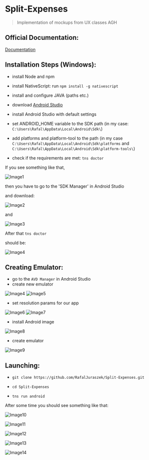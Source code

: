 # Split-Expenses

> Implementation of mockups from UX classes AGH


## Official Documentation:
[Documentation](https://docs.nativescript.org/start/quick-setup#full-setup)


## Installation Steps (Windows):

* install Node and npm
* install NativeScript: run `npm install -g nativescript`

* install and configure JAVA (paths etc.)

* download [Android Studio](https://developer.android.com/studio)

* install Android Studio with default settings
* set ANDROID_HOME variable to the SDK path (in my case: `C:\Users\Rafal\AppData\Local\Android\Sdk\`)

* add platforms and platform-tool to the path (in my case `C:\Users\Rafal\AppData\Local\Android\Sdk\platforms` and `C:\Users\Rafal\AppData\Local\Android\Sdk\platform-tools\`)

* check if the requirements are met: `tns doctor`


If you see something like that, 

![Image1](./pictures/blad.PNG)

then you have to go to the 'SDK Manager' in Android Studio

 and download:

![Image2](./pictures/sdk_29.PNG)

and

![Image3](./pictures/sdk_build_tools.PNG)

After that `tns doctor`

 should be:



![Image4](./pictures/correct.PNG)

## Creating Emulator:
* go to the `AVD Manager` in Android Studio
* create new emulator

![Image4](./pictures/build_emulator.PNG)
![Image5](./pictures/new_hardware.PNG)
* set resolution params for our app

![Image6](./pictures/params.PNG)
![Image7](./pictures/ux_pick.PNG)

* install Android image

![Image8](./pictures/android.PNG)

* create emulator

![Image9](./pictures/fin.PNG)



## Launching:

* `git clone https://github.com/RafalJuraszek/Split-Expenses.git`

* `cd Split-Expenses
`
* `tns run android` 

After some time you should see something like that:

![Image10](./pictures/expenses.PNG)

![Image11](./pictures/balances.PNG)

![Image12](./pictures/settleup.PNG)

![Image13](./pictures/addexpense.PNG)

![Image14](./pictures/modal.PNG)